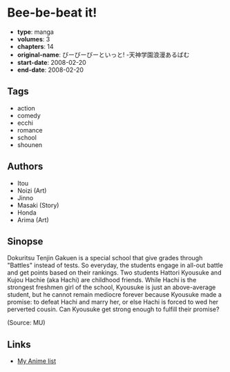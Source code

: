 # Bee-be-beat it!

-   **type**: manga
-   **volumes**: 3
-   **chapters**: 14
-   **original-name**: びーびーびーといっと! -天神学園浪漫あるばむ
-   **start-date**: 2008-02-20
-   **end-date**: 2008-02-20

## Tags

-   action
-   comedy
-   ecchi
-   romance
-   school
-   shounen

## Authors

-   Itou
-   Noizi (Art)
-   Jinno
-   Masaki (Story)
-   Honda
-   Arima (Art)

## Sinopse

Dokuritsu Tenjin Gakuen is a special school that give grades through "Battles" instead of tests. So everyday, the students engage in all-out battle and get points based on their rankings. Two students Hattori Kyousuke and Kujou Hachie (aka Hachi) are childhood friends. While Hachi is the strongest freshmen girl of the school, Kyousuke is just an above-average student, but he cannot remain mediocre forever because Kyousuke made a promise: to defeat Hachi and marry her, or else Hachi is forced to wed her perverted cousin. Can Kyousuke get strong enough to fulfill their promise?

(Source: MU)

## Links

-   [My Anime list](https://myanimelist.net/manga/21432/Bee-be-beat_it)
